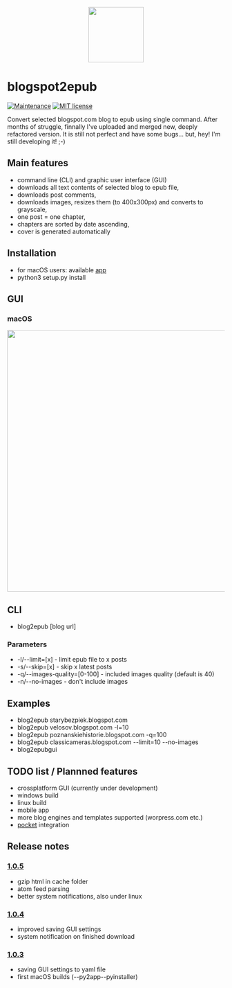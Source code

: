 <p align="center">
<img src="https://raw.githubusercontent.com/bohdanbobrowski/blogspot2epub/master/images/blog2epub.png" width="128" height="128" />
</p>

# blogspot2epub

[![Maintenance](https://img.shields.io/badge/Maintained%3F-yes-green.svg)](https://github.com/bohdanbobrowski/blogspot2epub/graphs/commit-activity) [![MIT license](https://img.shields.io/badge/License-MIT-blue.svg)](https://lbesson.mit-license.org/)


Convert selected blogspot.com blog to epub using single command. After months of struggle, finnally I've uploaded and merged new, deeply refactored version. It is still not perfect and have some bugs... but, hey! I'm still developing it! ;-)

## Main features

- command line (CLI) and graphic user interface (GUI)
- downloads all text contents of selected blog to epub file,
- downloads post comments,
- downloads images, resizes them (to 400x300px) and converts to grayscale,
- one post = one chapter,
- chapters are sorted by date ascending,
- cover is generated automatically

## Installation

- for macOS users: available [app](https://github.com/bohdanbobrowski/blogspot2epub/releases)
- python3 setup.py install

## GUI

### macOS

<p align="center">
<img src="https://raw.githubusercontent.com/bohdanbobrowski/blogspot2epub/master/images/blog2epub_osx_screenshot.png" width="741" height="604" />
</p>

## CLI

- blog2epub [blog url] <parameters>

### Parameters

- -l/--limit=[x] - limit epub file to x posts
- -s/--skip=[x] - skip x latest posts
- -q/--images-quality=[0-100] - included images quality (default is 40)
- -n/--no-images - don't include images

## Examples

- blog2epub starybezpiek.blogspot.com
- blog2epub velosov.blogspot.com -l=10
- blog2epub poznanskiehistorie.blogspot.com -q=100
- blog2epub classicameras.blogspot.com --limit=10 --no-images
- blog2epubgui

## TODO list / Plannned features

- crossplatform GUI (currently under development)
- windows build
- linux build
- mobile app
- more blog engines and templates supported (worpress.com etc.)
- [pocket](https://getpocket.com) integration

## Release notes


### [1.0.5](https://github.com/bohdanbobrowski/blogspot2epub/releases/tag/1.0.5)

- gzip html in cache folder
- atom feed parsing
- better system notifications, also under linux

### [1.0.4](https://github.com/bohdanbobrowski/blogspot2epub/releases/tag/1.0.4)

- improved saving GUI settings
- system notification on finished download

### [1.0.3](https://github.com/bohdanbobrowski/blogspot2epub/releases/tag/1.0.3)

- saving GUI settings to yaml file
- first macOS builds (--py2app--pyinstaller)
